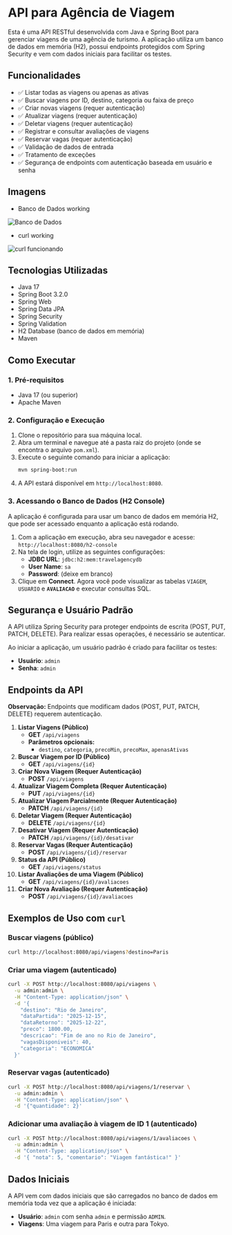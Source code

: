 # API para Agência de Viagem

Esta é uma API RESTful desenvolvida com Java e Spring Boot para gerenciar viagens de uma agência de turismo. A aplicação utiliza um banco de dados em memória (H2), possui endpoints protegidos com Spring Security e vem com dados iniciais para facilitar os testes.

## Funcionalidades

  - ✅ Listar todas as viagens ou apenas as ativas
  - ✅ Buscar viagens por ID, destino, categoria ou faixa de preço
  - ✅ Criar novas viagens (requer autenticação)
  - ✅ Atualizar viagens (requer autenticação)
  - ✅ Deletar viagens (requer autenticação)
  - ✅ Registrar e consultar avaliações de viagens
  - ✅ Reservar vagas (requer autenticação)
  - ✅ Validação de dados de entrada
  - ✅ Tratamento de exceções
  - ✅ Segurança de endpoints com autenticação baseada em usuário e senha

## Imagens

- Banco de Dados working

![Banco de Dados](https://github.com/user-attachments/assets/6c4b75a3-7f0d-44f4-9d55-73b26321e5b0)


- curl working

![curl funcionando](https://github.com/user-attachments/assets/0fe557ff-d33d-4ded-84df-92d24a3643a9)

## Tecnologias Utilizadas

  - Java 17
  - Spring Boot 3.2.0
  - Spring Web
  - Spring Data JPA
  - Spring Security
  - Spring Validation
  - H2 Database (banco de dados em memória)
  - Maven

## Como Executar

### 1\. Pré-requisitos

  - Java 17 (ou superior)
  - Apache Maven

### 2\. Configuração e Execução

1.  Clone o repositório para sua máquina local.
2.  Abra um terminal e navegue até a pasta raiz do projeto (onde se encontra o arquivo `pom.xml`).
3.  Execute o seguinte comando para iniciar a aplicação:
    ```bash
    mvn spring-boot:run
    ```
4.  A API estará disponível em `http://localhost:8080`.

### 3\. Acessando o Banco de Dados (H2 Console)

A aplicação é configurada para usar um banco de dados em memória H2, que pode ser acessado enquanto a aplicação está rodando.

1.  Com a aplicação em execução, abra seu navegador e acesse: `http://localhost:8080/h2-console`
2.  Na tela de login, utilize as seguintes configurações:
      - **JDBC URL**: `jdbc:h2:mem:travelagencydb`
      - **User Name**: `sa`
      - **Password**: (deixe em branco)
3.  Clique em **Connect**. Agora você pode visualizar as tabelas `VIAGEM`, `USUARIO` e **`AVALIACAO`** e executar consultas SQL.

## Segurança e Usuário Padrão

A API utiliza Spring Security para proteger endpoints de escrita (POST, PUT, PATCH, DELETE). Para realizar essas operações, é necessário se autenticar.

Ao iniciar a aplicação, um usuário padrão é criado para facilitar os testes:

  - **Usuário**: `admin`
  - **Senha**: `admin`

## Endpoints da API

**Observação:** Endpoints que modificam dados (POST, PUT, PATCH, DELETE) requerem autenticação.

1.  **Listar Viagens (Público)**
      - **GET** `/api/viagens`
      - **Parâmetros opcionais:**
          - `destino`, `categoria`, `precoMin`, `precoMax`, `apenasAtivas`
2.  **Buscar Viagem por ID (Público)**
      - **GET** `/api/viagens/{id}`
3.  **Criar Nova Viagem (Requer Autenticação)**
      - **POST** `/api/viagens`
4.  **Atualizar Viagem Completa (Requer Autenticação)**
      - **PUT** `/api/viagens/{id}`
5.  **Atualizar Viagem Parcialmente (Requer Autenticação)**
      - **PATCH** `/api/viagens/{id}`
6.  **Deletar Viagem (Requer Autenticação)**
      - **DELETE** `/api/viagens/{id}`
7.  **Desativar Viagem (Requer Autenticação)**
      - **PATCH** `/api/viagens/{id}/desativar`
8.  **Reservar Vagas (Requer Autenticação)**
      - **POST** `/api/viagens/{id}/reservar`
9.  **Status da API (Público)**
      - **GET** `/api/viagens/status`
10. **Listar Avaliações de uma Viagem (Público)**
      - **GET** `/api/viagens/{id}/avaliacoes`
11. **Criar Nova Avaliação (Requer Autenticação)**
      - **POST** `/api/viagens/{id}/avaliacoes`

## Exemplos de Uso com `curl`

### Buscar viagens (público)

```bash
curl http://localhost:8080/api/viagens?destino=Paris
```

### Criar uma viagem (autenticado)

```bash
curl -X POST http://localhost:8080/api/viagens \
  -u admin:admin \
  -H "Content-Type: application/json" \
  -d '{
    "destino": "Rio de Janeiro",
    "dataPartida": "2025-12-15",
    "dataRetorno": "2025-12-22",
    "preco": 1800.00,
    "descricao": "Fim de ano no Rio de Janeiro",
    "vagasDisponiveis": 40,
    "categoria": "ECONOMICA"
  }'
```

### Reservar vagas (autenticado)

```bash
curl -X POST http://localhost:8080/api/viagens/1/reservar \
  -u admin:admin \
  -H "Content-Type: application/json" \
  -d '{"quantidade": 2}'
```

### Adicionar uma avaliação à viagem de ID 1 (autenticado)

```bash
curl -X POST http://localhost:8080/api/viagens/1/avaliacoes \
  -u admin:admin \
  -H "Content-Type: application/json" \
  -d '{ "nota": 5, "comentario": "Viagem fantástica!" }'
```

## Dados Iniciais

A API vem com dados iniciais que são carregados no banco de dados em memória toda vez que a aplicação é iniciada:

  - **Usuário**: `admin` com senha `admin` e permissão `ADMIN`.
  - **Viagens**: Uma viagem para Paris e outra para Tokyo.
